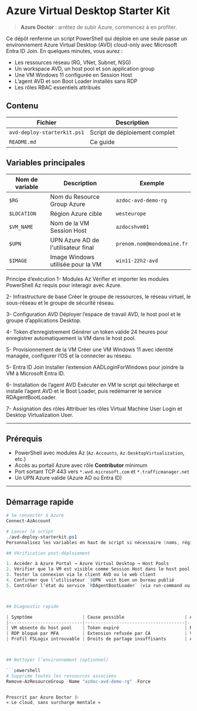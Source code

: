 # Azure Virtual Desktop Starter Kit

> **Azure Doctor** : arrêtez de subir Azure, commencez à en profiter.

Ce dépôt renferme un script PowerShell qui déploie en une seule passe un environnement Azure Virtual Desktop (AVD) cloud-only avec Microsoft Entra ID Join. En quelques minutes, vous aurez :

- Les ressources réseau (RG, VNet, Subnet, NSG)
- Un workspace AVD, un host pool et son application group
- Une VM Windows 11 configurée en Session Host
- L’agent AVD et son Boot Loader installés sans RDP
- Les rôles RBAC essentiels attribués



## Contenu

| Fichier                     | Description                   |
|-----------------------------|-------------------------------|
| `avd-deploy-starterkit.ps1` | Script de déploiement complet |
| `README.md`                 | Ce guide                      |



## Variables principales

| Nom de variable | Description                                 | Exemple                           |
|-----------------|---------------------------------------------|-----------------------------------|
| `$RG`           | Nom du Resource Group Azure                 | `azdoc-avd-demo-rg`               |
| `$LOCATION`     | Région Azure cible                          | `westeurope`                      |
| `$VM_NAME`      | Nom de la VM Session Host                   | `azdocshvm01`                     |
| `$UPN`          | UPN Azure AD de l'utilisateur final         | `prenom.nom@mondomaine.fr`        |
| `$IMAGE`        | Image Windows utilisée pour la VM           | `win11-22h2-avd`                  |



Principe d’exécution
1- Modules Az Vérifier et importer les modules PowerShell Az requis pour interagir avec Azure.

2- Infrastructure de base Créer le groupe de ressources, le réseau virtuel, le sous-réseau et le groupe de sécurité réseau.

3- Configuration AVD Déployer l’espace de travail AVD, le host pool et le groupe d’applications Desktop.

4- Token d’enregistrement Générer un token valide 24 heures pour enregistrer automatiquement la VM dans le host pool.

5- Provisionnement de la VM Créer une VM Windows 11 avec identité managée, configurer l’OS et la connecter au réseau.

5- Entra ID Join Installer l’extension AADLoginForWindows pour joindre la VM à Microsoft Entra ID.

6- Installation de l’agent AVD Exécuter en VM le script qui télécharge et installe l’agent AVD et le Boot Loader, puis redémarrer le service RDAgentBootLoader.

7- Assignation des rôles Attribuer les rôles Virtual Machine User Login et Desktop Virtualization User.

---

## Prérequis

- PowerShell avec modules Az (`Az.Accounts`, `Az.DesktopVirtualization`, etc.)
- Accès au portail Azure avec rôle **Contributor** minimum
- Port sortant TCP 443 vers `*.wvd.microsoft.com` et `*.trafficmanager.net`
- Un UPN Azure valide (Azure AD ou Entra ID)

---

## Démarrage rapide

```powershell
# Se connecter à Azure
Connect-AzAccount

# Lancer le script
./avd-deploy-starterkit.ps1
Personnalisez les variables en haut de script si nécessaire (noms, région, mot de passe, UPN…).

## Vérification post-déploiement

1. Accéder à Azure Portal → Azure Virtual Desktop → Host Pools  
2. Vérifier que la VM est visible comme Session Host dans le host pool  
3. Tester la connexion via le client AVD ou le web client  
4. Confirmer que l’utilisateur `$UPN` voit bien un bureau publié  
5. Contrôler l’état du service `RDAgentBootLoader` (via run-command ou portail)



## Diagnostic rapide

| Symptôme                   | Cause possible                       | Action recommandée                                          |
|----------------------------|--------------------------------------|-------------------------------------------------------------|
| VM absente du host pool    | Token expiré                         | Regénérer (étape 4) et relancer l’installation              |
| RDP bloqué par MFA         | Extension refusée par CA             | Vérifier et adapter les politiques Conditional Access        |
| Profil FSLogix introuvable | Droits de partage insuffisants       | Ajouter le rôle **Storage File Data SMB Share Contributor** |



## Nettoyer l’environnement (optionnel)

```powershell
# Supprime toutes les ressources associées
Remove-AzResourceGroup -Name "azdoc-avd-demo-rg" -Force


Prescrit par Azure Doctor 🩺
« Le cloud, sans surcharge mentale »
